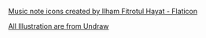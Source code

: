 <a href="https://www.flaticon.com/free-icons/music-note" title="music note icons">Music note icons created by Ilham Fitrotul Hayat - Flaticon</a>

<a href=" https://undraw.co/" title="Illustrations">All Illustration are from Undraw</a>
